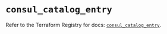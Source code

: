 # `consul_catalog_entry`

Refer to the Terraform Registry for docs: [`consul_catalog_entry`](https://registry.terraform.io/providers/hashicorp/consul/2.21.0/docs/resources/catalog_entry).

